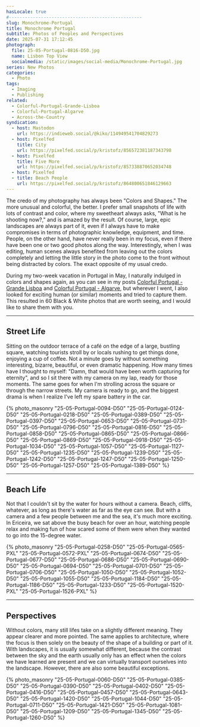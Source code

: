 ```yaml
---
hasLocale: true
#--------------------------------------------------
slug: Monochrome-Portugal
title: Monochrome Portugal
subtitle: Photos of Peoples and Perspectives
date: 2025-07-31 17:12:45
photograph:
  file: 25-05-Portugal-0816-D50.jpg
  name: Lisbon Top View
  socialmedia: /static/images/social-media/Monochrome-Portugal.jpg
series: New Photos
categories:
  - Photo
tags:
  - Imaging
  - Publishing
related:
  - Colorful-Portugal-Grande-Lisboa
  - Colorful-Portugal-Algarve
  - Across-the-Country
syndication:
  - host: Mastodon
    url: https://indieweb.social/@kiko/114949541704829273
  - host: Pixelfed
    title: City
    url: https://pixelfed.social/p/kristofz/856572381187343798
  - host: Pixelfed
    title: Five More
    url: https://pixelfed.social/p/kristofz/857338870652034748
  - host: Pixelfed
  - title: Beach People
    url: https://pixelfed.social/p/kristofz/864800651846129663
---
```


The credo of my photography has always been "Colors and Shapes." The more unusual and colorful, the better. I prefer small snapshots of life with lots of contrast and color, where my sweetheart always asks, "What is he shooting now?," and is amazed by the result. Of course, large, epic landscapes are always part of it, even if I always have to make compromises in terms of photographic knowledge, equipment, and time. People, on the other hand, have never really been in my focus, even if there have been one or two good photos along the way. Interestingly, when I was editing, human scenes always benefited from leaving out the colors completely and letting the little story in the photo come to the front without being distracted by colors. The exact opposite of my usual credo.

During my two-week vacation in Portugal in May, I naturally indulged in colors and shapes again, as you can see in my posts [Colorful Portugal - Grande Lisboa](/posts/Colorful-Portugal-Grande-Lisboa) and [Colorful Portugal - Algarve](/posts/Colorful-Portugal-Algarve), but wherever I went, I also looked for exciting human (or similar) moments and tried to capture them. This resulted in 60 Black & White photos that are worth seeing, and I would like to share them with you.

<!-- more -->

---

## Street Life

Sitting on the outdoor terrace of a café on the edge of a large, bustling square, watching tourists stroll by or locals rushing to get things done, enjoying a cup of coffee. Not a minute goes by without something interesting, bizarre, beautiful, or even dramatic happening. How many times have I thought to myself: "Damn, that would have been worth capturing for eternity", and so I sit there with my camera on my lap, ready for those moments. The same goes for when I'm strolling across the square or through the narrow streets. My camera is ready to go, and the biggest drama is when I realize I've left my spare battery in the car.

{% photo_masonry
"25-05-Portugal-0094-D50"
"25-05-Portugal-0124-D50"
"25-05-Portugal-0218-D50"
"25-05-Portugal-0389-D50"
"25-05-Portugal-0397-D50"
"25-05-Portugal-0653-D50"
"25-05-Portugal-0731-D50"
"25-05-Portugal-0796-D50"
"25-05-Portugal-0816-D50"
"25-05-Portugal-0858-D50"
"25-05-Portugal-0865-D50"
"25-05-Portugal-0866-D50"
"25-05-Portugal-0869-D50"
"25-05-Portugal-0918-D50"
"25-05-Portugal-1034-D50"
"25-05-Portugal-1057-D50"
"25-05-Portugal-1127-D50"
"25-05-Portugal-1235-D50"
"25-05-Portugal-1239-D50"
"25-05-Portugal-1242-D50"
"25-05-Portugal-1247-D50"
"25-05-Portugal-1250-D50"
"25-05-Portugal-1257-D50"
"25-05-Portugal-1389-D50"
%}

---

## Beach Life

Not that I couldn't sit by the water for hours without a camera. Beach, cliffs, whatever, as long as there's water as far as the eye can see. But with a camera and a few people between me and the sea, it's much more exciting. In Ericeira, we sat above the busy beach for over an hour, watching people relax and making fun of how scared some of them were when they wanted to go into the 15-degree water.

{% photo_masonry
"25-05-Portugal-0258-D50"
"25-05-Portugal-0565-PXL"
"25-05-Portugal-0572-PXL"
"25-05-Portugal-0674-D50"
"25-05-Portugal-0677-D50"
"25-05-Portugal-0686-D50"
"25-05-Portugal-0690-D50"
"25-05-Portugal-0694-D50"
"25-05-Portugal-0701-D50"
"25-05-Portugal-0706-D50"
"25-05-Portugal-1050-D50"
"25-05-Portugal-1052-D50"
"25-05-Portugal-1055-D50"
"25-05-Portugal-1184-D50"
"25-05-Portugal-1186-D50"
"25-05-Portugal-1233-D50"
"25-05-Portugal-1520-PXL"
"25-05-Portugal-1526-PXL"
%}

---

## Perspectives

Without colors, many still lifes take on a slightly different meaning. They appear clearer and more pointed. The same applies to architecture, where the focus is then solely on the beauty of the shape of a building or part of it. With landscapes, it is usually somewhat different, because the contrast between the sky and the earth usually only has an effect when the colors we have learned are present and we can virtually transport ourselves into the landscape. However, there are also some beautiful exceptions.

{% photo_masonry
"25-05-Portugal-0060-D50"
"25-05-Portugal-0385-D50"
"25-05-Portugal-0390-D50"
"25-05-Portugal-0402-D50"
"25-05-Portugal-0416-D50"
"25-05-Portugal-0457-D50"
"25-05-Portugal-0643-D50"
"25-05-Portugal-1420-D50"
"25-05-Portugal-1044-D50"
"25-05-Portugal-0711-D50"
"25-05-Portugal-1421-D50"
"25-05-Portugal-1081-D50"
"25-05-Portugal-1209-D50"
"25-05-Portugal-1345-D50"
"25-05-Portugal-1260-D50"
%}
